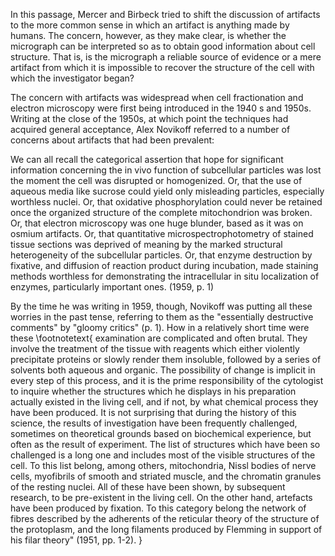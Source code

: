 In this passage, Mercer and Birbeck tried to shift the discussion of artifacts to the more common sense in which an artifact is anything made by humans. The concern, however, as they make clear, is whether the micrograph can be interpreted so as to obtain good information about cell structure. That is, is the micrograph a reliable source of evidence or a mere artifact from which it is impossible to recover the structure of the cell with which the investigator began?

The concern with artifacts was widespread when cell fractionation and electron microscopy were first being introduced in the 1940 s and 1950s. Writing at the close of the 1950s, at which point the techniques had acquired general acceptance, Alex Novikoff referred to a number of concerns about artifacts that had been prevalent:

We can all recall the categorical assertion that hope for significant information concerning the in vivo function of subcellular particles was lost the moment the cell was disrupted or homogenized. Or, that the use of aqueous media like sucrose could yield only misleading particles, especially worthless nuclei. Or, that oxidative phosphorylation could never be retained once the organized structure of the complete mitochondrion was broken. Or, that electron microscopy was one huge blunder, based as it was on osmium artifacts. Or, that quantitative microspectrophotometry of stained tissue sections was deprived of meaning by the marked structural heterogeneity of the subcellular particles. Or, that enzyme destruction by fixative, and diffusion of reaction product during incubation, made staining methods worthless for demonstrating the intracellular in situ localization of enzymes, particularly important ones. (1959, p. 1)

By the time he was writing in 1959, though, Novikoff was putting all these worries in the past tense, referring to them as the "essentially destructive comments" by "gloomy critics" (p. 1). How in a relatively short time were these
\footnotetext{
examination are complicated and often brutal. They involve the treatment of the tissue with reagents which either violently precipitate proteins or slowly render them insoluble, followed by a series of solvents both aqueous and organic. The possibility of change is implicit in every step of this process, and it is the prime responsibility of the cytologist to inquire whether the structures which he displays in his preparation actually existed in the living cell, and if not, by what chemical process they have been produced. It is not surprising that during the history of this science, the results of investigation have been frequently challenged, sometimes on theoretical grounds based on biochemical experience, but often as the result of experiment. The list of structures which have been so challenged is a long one and includes most of the visible structures of the cell. To this list belong, among others, mitochondria, Nissl bodies of nerve cells, myofibrils of smooth and striated muscle, and the chromatin granules of the resting nuclei. All of these have been shown, by subsequent research, to be pre-existent in the living cell. On the other hand, artefacts have been produced by fixation. To this category belong the network of fibres described by the adherents of the reticular theory of the structure of the protoplasm, and the long filaments produced by Flemming in support of his filar theory" (1951, pp. 1-2).
}